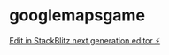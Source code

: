 # googlemapsgame

[Edit in StackBlitz next generation editor ⚡️](https://stackblitz.com/~/github.com/tlit/googlemapsgame)